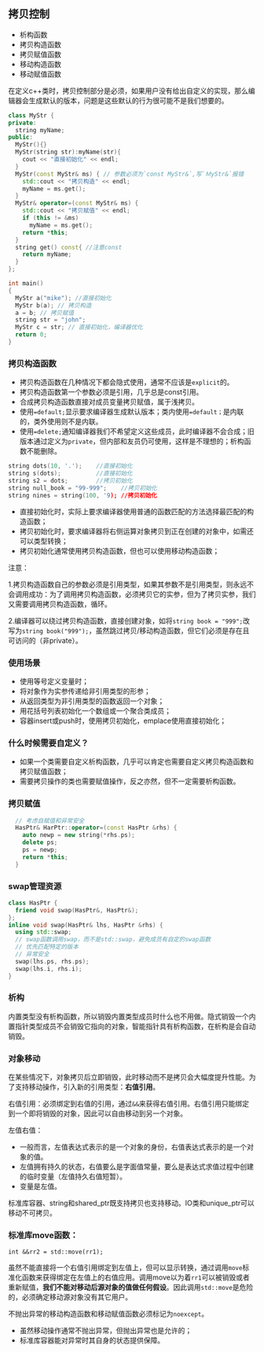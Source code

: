 ## 拷贝控制

+ 析构函数
+ 拷贝构造函数
+ 拷贝赋值函数
+ 移动构造函数
+ 移动赋值函数

在定义c++类时，拷贝控制部分是必须，如果用户没有给出自定义的实现，那么编辑器会生成默认的版本，问题是这些默认的行为很可能不是我们想要的。

```c++
class MyStr {
private:
  string myName;
public:
  MyStr(){}
  MyStr(string str):myName(str){
    cout << "直接初始化" << endl;
  }
  MyStr(const MyStr& ms) { // 参数必须为`const MyStr&`,写`ＭyStr&`报错
    std::cout << "拷贝构造" << endl;
    myName = ms.get();
  }
  MyStr& operator=(const MyStr& ms) {
    std::cout << "拷贝赋值" << endl;
    if (this != &ms)
      myName = ms.get();
    return *this;
  }
  string get() const{ //注意const
    return myName;
  }
};

int main()
{
  MyStr a("mike"); //直接初始化
  MyStr b(a); // 拷贝构造
  a = b; // 拷贝赋值
  string str = "john";
  MyStr c = str; // 直接初始化，编译器优化
  return 0;
}
```

### 拷贝构造函数

+ 拷贝构造函数在几种情况下都会隐式使用，通常不应该是`explicit`的。
+ 拷贝构造函数第一个参数必须是引用，几乎总是const引用。
+ 合成拷贝构造函数直接对成员变量拷贝赋值，属于浅拷贝。
+ 使用`=default;`显示要求编译器生成默认版本；类内使用`=default；`是内联的，类外使用则不是内联。
+ 使用`=delete;`通知编译器我们不希望定义这些成员，此时编译器不会合成；旧版本通过定义为`private`，但内部和友员仍可使用，这样是不理想的；析构函数不能删除。

```c++
string dots(10, '.');    //直接初始化
string s(dots);          //直接初始化
string s2 = dots;        //拷贝初始化
string null_book = "99-999";    //拷贝初始化
string nines = string(100, '9); //拷贝初始化
```

+ 直接初始化时，实际上要求编译器使用普通的函数匹配的方法选择最匹配的构造函数；
+ 拷贝初始化时，要求编译器将右侧运算对象拷贝到正在创建的对象中，如需还可以类型转换；
+ 拷贝初始化通常使用拷贝构造函数，但也可以使用移动构造函数；

注意：

1.拷贝构造函数自己的参数必须是引用类型，如果其参数不是引用类型，则永远不会调用成功：为了调用拷贝构造函数，必须拷贝它的实参，但为了拷贝实参，我们又需要调用拷贝构造函数，循环。

2.编译器可以绕过拷贝构造函数，直接创建对象，如将`string book = "999";`改写为`string book("999");`，虽然跳过拷贝/移动构造函数，但它们必须是存在且可访问的（非private）。

### 使用场景

+ 使用等号定义变量时；
+ 将对象作为实参传递给非引用类型的形参；
+ 从返回类型为非引用类型的函数返回一个对象；
+ 用花括号列表初始化一个数组或一个聚合类成员；
+ 容器insert或push时，使用拷贝初始化，emplace使用直接初始化；

### 什么时候需要自定义？

+ 如果一个类需要自定义析构函数，几乎可以肯定也需要自定义拷贝构造函数和拷贝赋值函数；
+ 需要拷贝操作的类也需要赋值操作，反之亦然，但不一定需要析构函数。

### 拷贝赋值

```c++
  // 考虑自赋值和异常安全
  HasPtr& HarPtr::operator=(const HasPtr &rhs) {
    auto newp = new string(*rhs.ps);
    delete ps;
    ps = newp;
    return *this;
  }
```

### swap管理资源

```c++
class HasPtr {
  friend void swap(HasPtr&, HasPtr&);
};
inline void swap(HasPtr& lhs, HasPtr &rhs) {
  using std::swap;
  // swap函数调用swap，而不是std::swap，避免成员有自定的swap函数
  // 优先匹配特定的版本
  // 异常安全
  swap(lhs.ps, rhs.ps);
  swap(lhs.i, rhs.i);
}
```

### 析构

内置类型没有析构函数，所以销毁内置类型成员时什么也不用做。隐式销毁一个内置指针类型成员不会销毁它指向的对象，智能指针具有析构函数，在析构是会自动销毁。

### 对象移动

在某些情况下，对象拷贝后立即销毁，此时移动而不是拷贝会大幅度提升性能。为了支持移动操作，引入新的引用类型：**右值引用**。

右值引用：必须绑定到右值的引用，通过`&&`来获得右值引用。右值引用只能绑定到一个即将销毁的对象，因此可以自由移动到另一个对象。

左值右值：

+ 一般而言，左值表达式表示的是一个对象的身份，右值表达式表示的是一个对象的值。
+ 左值拥有持久的状态，右值要么是字面值常量，要么是表达式求值过程中创建的临时变量（左值持久右值短暂）。
+ 变量是左值。

标准库容器、string和shared_ptr既支持拷贝也支持移动。IO类和unique_ptr可以移动不可拷贝。

### 标准库move函数：

`int &&rr2 = std::move(rr1);`

虽然不能直接将一个右值引用绑定到左值上，但可以显示转换，通过调用`move`标准化函数来获得绑定在左值上的右值应用。调用move以为着`rr1`可以被销毁或者重新赋值，**我们不能对移动后源对象的值做任何假设**。因此调用`std::move`是危险的，必须确定移动源对象没有其它用户。

不抛出异常的移动构造函数和移动赋值函数必须标记为`noexcept`。

+ 虽然移动操作通常不抛出异常，但抛出异常也是允许的；
+ 标准库容器能对异常时其自身的状态提供保障。